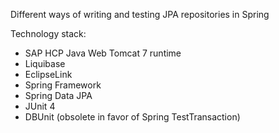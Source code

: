 Different ways of writing and testing JPA repositories in Spring

Technology stack:

 - SAP HCP Java Web Tomcat 7 runtime
 - Liquibase
 - EclipseLink
 - Spring Framework
 - Spring Data JPA
 - JUnit 4
 - DBUnit (obsolete in favor of Spring TestTransaction)
